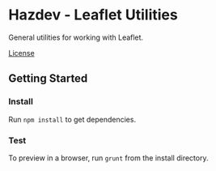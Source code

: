 Hazdev - Leaflet Utilities
==========================

General utilities for working with Leaflet.

[License](License.md)

## Getting Started ##

### Install ###

Run `npm install` to get dependencies.

### Test ###

To preview in a browser, run `grunt` from the install directory.
